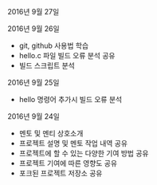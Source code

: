 2016년 9월 27일


2016년 9월 26일
- git, github 사용법 학습
- hello.c 파일 빌드 오류 분석 공유
- 빌드 스크립트 분석

2016년 9월 25일
- hello 명령어 추가시 빌드 오류 분석

2016년 9월 24일

- 멘토 및 멘티 상호소개
- 프로젝트 설명 및 멘토 작업 내역 공유
- 프로젝트에 할 수 있는 다양한 기여 방법 공유
- 프로젝트 기여에 따른 영향도 공유
- 포크된 프로젝트 저장소 공유
